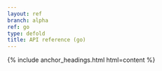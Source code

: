 ```yaml
---
layout: ref
branch: alpha
ref: go
type: defold
title: API reference (go)
---
```

{% include anchor_headings.html html=content %}